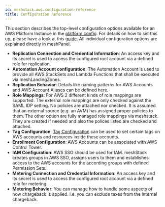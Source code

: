 ```yaml
---
id: meshstack.aws.configuration-reference
title: Configuration Reference
---
```


This section describes the top-level configuration options available for an AWS Platform Instance in the [platform config](administration.platforms.md#platform-connection-config). For details on how to set this up, please have a look at this [guide](meshstack.how-to.integrate-meshplatform-aws-manually.md). All individual configuration options are explained directly in meshPanel.

* **Replication Connection and Credential Information**: An access key and its secret is used to access the configured root account via a defined role for replication.
* **Automation Account configuration**: The Automation Account is used to provide all AWS StackSets and Lambda Functions that shall be executed via meshLandingZones.
* **Replication Behavior**: Details like naming patterns for AWS Accounts and AWS Account Aliases can be defined here.
* **Role Mappings**: For AWS 2 different kinds of role mappings are supported. The external role mappings are only checked against the SAML IDP setting. No policies are attached nor checked. It is assumed that an external source (e.g. an AVM) has assigned proper policies to them. The other option are fully managed role mappings via meshstack. They are created if needed and also the polices listed are checked and attached.
* **Tag Configuration**: [Tag Configuration](meshstack.metadata-tags.md#tags-in-cloud-tenants) can be used to set certain tags on AWS accounts and resources inside these accounts.
* **Enrollment Configuration**: AWS Accounts can be associated with AWS Control Tower.
* **IAM Configuration**: AWS SSO should be used for IAM. meshStack creates groups in AWS SSO, assigns users to them and establishes access to the AWS accounts for the according groups with defined Permission Sets.
* **Metering Connection and Credential Information**: An access key and its secret is used to access the configured root account via a defined role for metering.
* **Metering Behavior**: You can manage how to handle some aspects of how chargeback is applied. I.e. you can exclude taxes from the internal chargeback.
